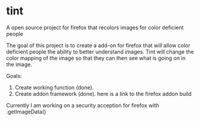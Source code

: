 tint
====

A open source project for firefox that recolors images for color deficient people

The goal of this project is to create a add-on for firefox that will allow color deficient people the ability to better understand images. Tint will change the color mapping of the image so that they can then see what is going on in the image.

Goals:
1. Create working function (done).
2. Create addon framework (done). here is a link to the firefox addon build


Currently I am working on a security acception for firefox with .getImageData() 
